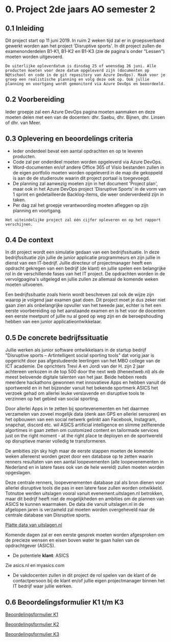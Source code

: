# 0. Project 2de jaars AO semester 2

## 0.1 Inleiding

Dit project start op 11 juni 2019. In ruim 2 weken tijd zal er in groepsverband gewerkt worden aan het project 'Disruptive sports'.
In dit project zullen de examenonderdelen B1-K1, B1-K2 en B1-K3 (zie de pagina's onder "Lessen") moeten worden uitgevoerd. 

``De uiterlijke opleverdatum is dinsdag 25 of woensdag 26 juni. Alle producten moeten voor deze datum opgeleverd zijn (documenten op N@tschool en code in de git repository van Azure DevOps). Maak voor je groep een realistische planning en volg deze ook op. Ook jullie planning en voortgang wordt gemonitord via Azure DevOps en beoordeeld.``

## 0.2 Voorbereiding

Ieder groepje zal een Azure DevOps pagina moeten aanmaken en deze moeten delen met een van de docenten: dhr. Saebu, dhr. Bijnen, dhr. Linsen of dhr. van Meer.

## 0.3 Oplevering en beoordelings criteria

- Ieder onderdeel bevat een aantal opdrachten en op te leveren producten.
- Code zal per onderdeel moeten worden opgeleverd via Azure DevOps.
- Word-documenten en/of andere Office 365 of Visio bestanden zullen in de eigen portfolio moeten worden opgeleverd in de map die gekoppeld is aan de de studieroute waarin dit project portaal is toegevoegd. 
- De planning zal aanwezig moeten zijn in het document 'Project plan', maar ook in het Azure DevOps project 'Disruptive Sports' in de vorm van 1 sprint en gedetailleerde Backlog-items, die weer onderverdeeld zijn in taken.
- Per dag zal het groepje verantwoording moeten afleggen op zijn planning en voortgang. 

``Het uiteindelijke project zal één cijfer opleveren en op het rapport verschijnen.``

## 0.4 De context 

In dit project wordt een simulatie gedaan van een bedrijfssituatie. In deze bedrijfssituatie zijn jullie de junior applicatie programmeurs en zijn jullie in dienst van een IT-bedrijf.
Jullie directeur of projectmanager heeft een opdracht gekregen van een bedrijf (de klant) en jullie spelen een belangrijke rol in de verschillende fases van het IT project.
De opdrachten worden in de vervolgpagina's uitgelegd en jullie zullen ze allemaal de komende weken moeten uitvoeren.

Een bedrijfssituatie zoals hierin wordt beschreven zal ook de wijze zijn waarop je volgend jaar examen gaat doen.
Dit project moet je dus zeker niet gaan zien als onbelangrijke opvuller van het tweede jaar, echter is het een eerste voorbereiding op het aanstaande examen en is het voor de docenten een eerste meetpunt of jullie nu al goed op weg zijn en de beroepshouding hebben van een junior applicatieontwikkelaar.

## 0.5 De concrete bedrijfssituatie

Jullie werken als junior software ontwikkelaars in de startup bedrijf "Disruptive sports – Artintelligent social sporting tools" dat vorig jaar is opgericht door pas afgestudeerde leerlingen van het MBO college van de ICT academie. De oprichters Trevi A en Jordi van der H. zijn 2 jaar achtereen verkozen in de top 500 door the next web (thenextweb.nl) als de meest belovende digitale talenten van het jaar. Beide hebben reeds meerdere hackathons gewonnen met innovatieve Apps en hebben vanuit de sportwereld en in het bijzonder vanuit het bekende sportmerk ASICS het verzoek gehad om allerlei leuke verslavende en disruptive tools te verzinnen op het gebied van social sporting. 

Door allerlei Apps in te zetten bij sportevenementen en het daarmee verzamelen van zoveel mogelijk data (denk aan GPS en allerlei sensoren) en het opbouwen van een social netwerk gelinkt aan Facebook, Instagram, snapchat, discord etc. wil ASICS artificial intelligence en slimme zelflerende algortimes in gaan zetten om customized content en tailormade services just on the right moment - at the right place te deployen en de sportwereld op disruptieve manier volledig te transformeren.

De ambities zijn sky high maar de eerste stappen moeten de komende weken allereerst worden gezet door een database op te zetten waarin renners resultaten van een aantal loopevementen (alle loopevenementen in Nederland en in latere fases ook van de hele wereld) zullen moeten worden opgeslagen. 

Deze centrale renners, loopevenementen database zal als bron dienen voor allerlei disruptive tools die pas in een latere fase zullen worden ontwikkeld. Totnutoe werden uitslagen vooral vanuit evenement.uitslagen.nl betrokken, maar dit bedrijf heeft niet de mogelijkheden en ambities om de plannen van ASICS te kunnen waarmaken. De data die vanuit uitslagen.nl in de afgelopen jaren is verzameld zal moeten worden overgeheveld naar de centrale database van Disruptive sports.

<a href="https://elo.kw1c.nl/CMS/Studie/811%20ICT-Academie/811%20VakkenInhoud/%5BB.17%20MUL%5D%20Multidisciplinair%20project/25187%20%C2%A0%20Applicatie-%20en%20mediaontwikkelaar/Periode%2008/Projecten/Vestingloop%2025187/result_runs.xlsx">Platte data van uitslagen.nl</a>

Komende dagen zal er een eerste gesprek moeten worden afgesproken om de precieze wensen en eisen boven water te gaan halen van de opdrachtgever (ASICS). 

- De potentiele __klant__:
ASICS

Zie asics.nl en myasics.com

- De vakdocenten zullen in dit project de rol spelen van de klant of de contactpersoon bij de klant en/of jullie eigen projectmanager binnen het IT bedrijf waar jullie werken. 

## 0.6 Beoordelingsformulier K1 t/m K3

<a href="https://elo.kw1c.nl/CMS/Studie/811%20ICT-Academie/811%20VakkenInhoud/%5BB.17%20MUL%5D%20Multidisciplinair%20project/25187%20%C2%A0%20Applicatie-%20en%20mediaontwikkelaar/Periode%2008/Projecten/B-B1-K1.xlsm" target="_new">Beoordelingsformulier K1</a>

<a href="https://elo.kw1c.nl/CMS/Studie/811%20ICT-Academie/811%20VakkenInhoud/%5BB.17%20MUL%5D%20Multidisciplinair%20project/25187%20%C2%A0%20Applicatie-%20en%20mediaontwikkelaar/Periode%2008/Projecten/B-B1-K2.xlsm" target="_new">Beoordelingsformulier K2</a>

<a href="https://elo.kw1c.nl/CMS/Studie/811%20ICT-Academie/811%20VakkenInhoud/%5BB.17%20MUL%5D%20Multidisciplinair%20project/25187%20%C2%A0%20Applicatie-%20en%20mediaontwikkelaar/Periode%2008/Projecten/B-B1-K3.xlsm" target="_new">Beoordelingsformulier K3</a>
